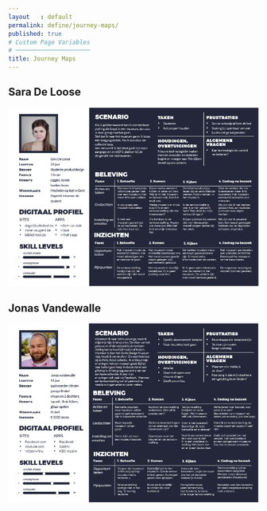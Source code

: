 ```yaml
---
layout   : default
permalink: define/journey-maps/
published: true
# Custom Page Variables
# ─────────────────────
title: Journey Maps
---
```

Sara De Loose
-------------
<img src="../../images/journey-map1.png" alt="journey_map1" id="gekozen_style-tile" class="zoom">

Jonas Vandewalle
----------------
<img src="../../images/journey-map2.png" alt="journey_map2" id="gekozen_style-tile" class="zoom">




